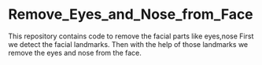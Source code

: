 # Remove_Eyes_and_Nose_from_Face
This repository contains code to remove the facial parts like eyes,nose
First we detect the facial landmarks.
Then with the help of those landmarks we remove the eyes and nose from the face.

